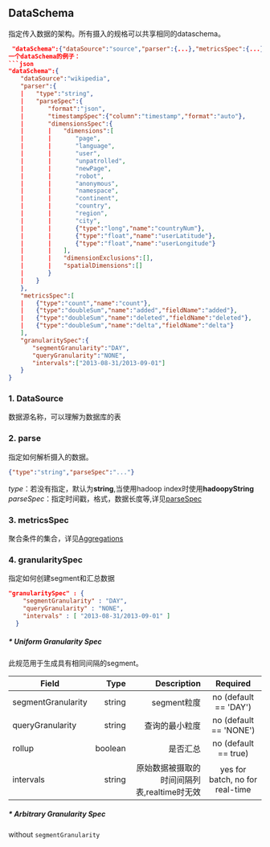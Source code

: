 
## DataSchema
指定传入数据的架构。所有摄入的规格可以共享相同的dataschema。
```json
 "dataSchema":{"dataSource":"source","parser":{...},"metricsSpec":{...},"granularitySpec":{...}}```
一个dataSchema的例子：
```json
"dataSchema":{
　　"dataSource":"wikipedia",
　　"parser":{
　　|　　"type":"string",
　　|　　"parseSpec":{
　　|　　　　"format":"json",
　　|　　　　"timestampSpec":{"column":"timestamp","format":"auto"},
　　|　　　　"dimensionsSpec":{
　　|　　　　|　　"dimensions":[
　　|　　　　|　　　　"page",
　　|　　　　|　　　　"language",
　　|　　　　|　　　　"user",
　　|　　　　|　　　　"unpatrolled",
　　|　　　　|　　　　"newPage",
　　|　　　　|　　　　"robot",
　　|　　　　|　　　　"anonymous",
　　|　　　　|　　　　"namespace",
　　|　　　　|　　　　"continent",
　　|　　　　|　　　　"country",
　　|　　　　|　　　　"region",
　　|　　　　|　　　　"city",
　　|　　　　|　　　　{"type":"long","name":"countryNum"},
　　|　　　　|　　　　{"type":"float","name":"userLatitude"},
　　|　　　　|　　　　{"type":"float","name":"userLongitude"}
　　|　　　　|　　],
　　|　　　　|　　"dimensionExclusions":[],
　　|　　　　|　　"spatialDimensions":[]
　　|　　　　}
　　|　　}
　　},
　　"metricsSpec":[
　　|　　{"type":"count","name":"count"},
　　|　　{"type":"doubleSum","name":"added","fieldName":"added"},
　　|　　{"type":"doubleSum","name":"deleted","fieldName":"deleted"},
　　|　　{"type":"doubleSum","name":"delta","fieldName":"delta"}
　　],
　　"granularitySpec":{
　　　　"segmentGranularity":"DAY",
　　　　"queryGranularity":"NONE",
　　　　"intervals":["2013-08-31/2013-09-01"]
　　}
}
```
### 1. DataSource
数据源名称，可以理解为数据库的表
### 2. parse
指定如何解析摄入的数据。
```json
{"type":"string","parseSpec":"..."}
```
_type_：若没有指定，默认为**string**,当使用hadoop index时使用**hadoopyString**
_parseSpec_：指定时间戳，格式，数据长度等,详见[parseSpec](/ingestion-spec/dataschema/parsespec.md "parseSpec") 
### 3. metricsSpec
聚合条件的集合，详见[Aggregations](/ingestion-spec/dataschema/aggregations.md "Aggregations")
### 4. granularitySpec
指定如何创建segment和汇总数据
```json
"granularitySpec" : {
    "segmentGranularity" : "DAY",
    "queryGranularity" : "NONE",
    "intervals" : [ "2013-08-31/2013-09-01" ]
  }
```
  ##### * Uniform Granularity Spec
  此规范用于生成具有相同间隔的segment。

  |Field|	Type|	Description|	Required|
  |-----|-------:|-------:|:-----:|
|segmentGranularity|string|segment粒度|	no (default == 'DAY')|
|queryGranularity|string|查询的最小粒度|no (default == 'NONE')|
|rollup	|boolean|是否汇总|	no (default == true)|
|intervals|string|原始数据被摄取的时间间隔列表,realtime时无效|yes for batch, no for real-time|
  ##### * Arbitrary Granularity Spec
without `segmentGranularity`